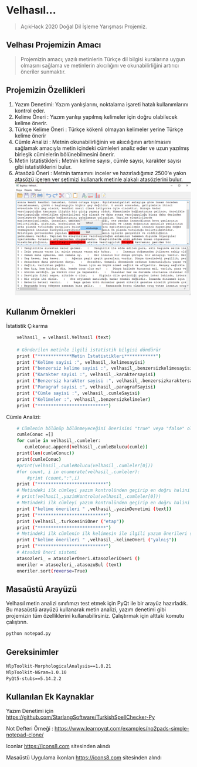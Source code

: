 # Velhasıl...
> AçıkHack 2020 Doğal Dil İşleme Yarışması Projemiz.
## Velhası Projemizin Amacı
> Projemizin amacı; yazılı metinlerin Türkçe dil bilgisi kuralarına uygun olmasını sağlama ve metinlerin akıcılığını ve okunabilirliğini artırıcı öneriler sunmaktır. 


## Projemizin Özellikleri

1. Yazım Denetimi: Yazım yanlışlarını, noktalama işareti hatalı kullanımlarını kontrol eder. 
2. Kelime Öneri : Yazım yanlışı yapılmış kelimeler için doğru olabilecek kelime önerir.
2. Türkçe Kelime Öneri : Türkçe kökenli olmayan kelimeler yerine Türkçe kelime önerir
3. Cümle Analizi : Metnin okunabilirliğinin ve akıcılığının artırılmasını sağlamak amacıyla metin içindeki cümleleri analiz eder ve uzun yazılmış birleşik cümlelerin bölünebilmesini önerir.
4. Metin İstatistikleri : Metnin kelime sayısı, cümle sayısı, karakter sayısı gibi istatistiklerini bulur.
5. Atasözü Öneri : Metnin tamamını inceler ve hazırladığımız 2500'e yakın atasözü içeren ver setimizi kullanark metinle alakalı atasözlerini bulur.
![](velhasilEkran.png)

## Kullanım Örnekleri

İstatistik Çıkarma

```sh
    velhasil_ = velhasil.Velhasil (text)

    # Gönderilen metinle ilgili istatistik bilgisi döndürür
    print ("*************Metin İstatistikleri************")
    print ("Kelime sayisi :", velhasil_.kelimesayisi)
    print ("benzersiz kelime sayisi :", velhasil_.benzersizkelimesayisi)
    print ("Karakter sayisi :", velhasil_.karaktersayisi)
    print ("Benzersiz karakter sayisi :", velhasil_.benzersizkaraktersayisi)
    print ("Paragraf sayisi :", velhasil_.paragrafSayisi)
    print ("Cümle sayisi :", velhasil_.cumleSayisi)
    print ("Kelimeler :", velhasil_.benzersizkelimeler)
    print ("**************************")
```

Cümle Analizi:

```sh
    # Cümlenin bölünüp bölünmeyeceğini önerisini "true" veya "false" olarak bildirir
    cumleConuc =[]
    for cumle in velhasil_.cumleler:
       cumleConuc.append(velhasil_.cumleBolucu(cumle))
    print(len(cumleConuc))
    print(cumleConuc)
    #print(velhasil_.cumleBolucu(velhasil_.cumleler[0]))
    #for count, i in enumerate(velhasil_.cumleler):
        #print (count,":",i)
    print ("**************************")
    # Metindeki ilk cümleyi yazım kontrolünden geçirip en doğru halini döndürür
    # print(velhasil_.yazimKontrolu(velhasil_.cumleler[0]))
    # Metindeki ilk cümleyi yazım kontrolünden geçirip en doğru halini döndürür
    print ("kelime önerileri " ,velhasil_.yazimDenetimi (text))
    print ("**************************")
    print (velhasil_.turkcesiniOner ("etap"))
    print ("**************************")
    # Metindeki ilk cümlenin ilk kelimesin ile ilgili yazım önerileri sunar
    print ("kelime önerileri " ,velhasil_.kelimeOneri ("yalnış"))
    print ("**************************")
    # Atasözü öneri sistemi
    atasozleri_ = atasozlerOneri.AtasozleriOneri ()
    oneriler = atasozleri_.atasozuBul (text)
    oneriler.sort(reverse=True)
```


## Masaüstü Arayüzü

Velhasıl metin analizi sınıfımızı test etmek için PyQt ile bir arayüz hazırladık. Bu masaüstü arayüzü kullanarak metin analizi, yazım denetimi gibi projemizin tüm özelliklerini kullanabilirsiniz. Çalıştırmak için alttaki komutu çalıştırın.

```sh
python notepad.py
```

## Gereksinimler

```sh
NlpToolkit-MorphologicalAnalysis==1.0.21
NlpToolkit-NGram=1.0.10
PyQt5-stubs==5.14.2.2
```

## Kullanılan Ek Kaynaklar


Yazım Denetimi için https://github.com/StarlangSoftware/TurkishSpellChecker-Py 

Not Defteri Örneği : https://www.learnpyqt.com/examples/no2pads-simple-notepad-clone/

Iconlar https://icons8.com sitesinden alındı

Masaüstü Uygulama ikonları https://icons8.com sitesinden alındı


